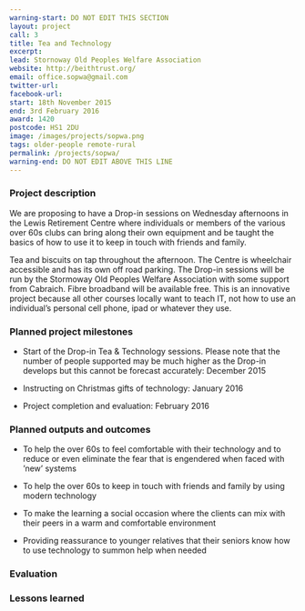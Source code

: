 ```yaml
---
warning-start: DO NOT EDIT THIS SECTION
layout: project
call: 3
title: Tea and Technology
excerpt:
lead: Stornoway Old Peoples Welfare Association
website: http://beithtrust.org/
email: office.sopwa@gmail.com
twitter-url:
facebook-url:
start: 18th November 2015
end: 3rd February 2016
award: 1420
postcode: HS1 2DU
image: /images/projects/sopwa.png
tags: older-people remote-rural
permalink: /projects/sopwa/
warning-end: DO NOT EDIT ABOVE THIS LINE
---
```


### Project description

We are proposing to have a Drop-in sessions on Wednesday afternoons in the Lewis Retirement Centre where individuals or members of the various over 60s clubs can bring along their own equipment and be taught the basics of how to use it to keep in touch with friends and family.

Tea and biscuits on tap throughout the afternoon. The Centre is wheelchair accessible and has its own off road parking. The Drop-in sessions will be run by the Stormoway Old Peoples Welfare Association with some support from Cabraich. Fibre broadband will be available free. This is an innovative project because all other courses locally want to teach IT, not how to use an individual’s personal cell phone, ipad or whatever they use.

### Planned project milestones

* Start of the Drop-in Tea & Technology sessions. Please note that the number of people supported may be much higher as the Drop-in develops but this cannot be forecast accurately: December 2015

* Instructing on Christmas gifts of technology: January 2016

* Project completion and evaluation: February 2016

### Planned outputs and outcomes

* To help the over 60s to feel comfortable with their technology and to reduce or even eliminate the fear that is engendered when faced with ’new’ systems

* To help the over 60s to keep in touch with friends and family by using modern technology

* To make the learning a social occasion where the clients can mix with their peers in a warm and comfortable environment

* Providing reassurance to younger relatives that their seniors know how to use technology to summon help when needed

### Evaluation


### Lessons learned



